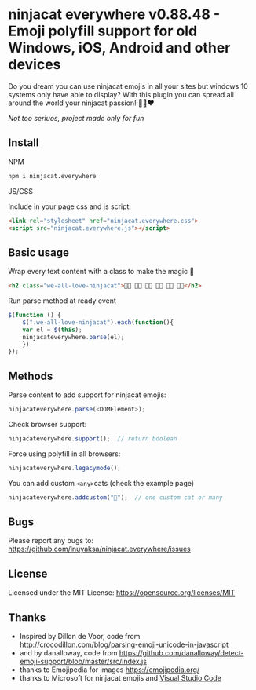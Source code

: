 # ninjacat everywhere v0.88.48 - Emoji polyfill support for old Windows, iOS, Android and other devices

Do you dream you can use ninjacat emojis in all your sites but windows 10 systems only have able to display?
With this plugin you can spread all around the world your ninjacat passion! 🦄🐱❤️

_Not too seriuos, project made only for fun_

## Install

NPM
```sh
npm i ninjacat.everywhere
```

JS/CSS

Include in your page css and js script:

```html
<link rel="stylesheet" href="ninjacat.everywhere.css">
<script src="ninjacat.everywhere.js"></script>
```



## Basic usage

Wrap every text content with a class to make the magic 🌈

```html
<h2 class="we-all-love-ninjacat">🐱‍👤 🐱‍💻 🐱‍🏍️ 🐱‍🚀 🐱‍👓 🐱‍🐉</h2>
```

Run parse method at ready event
```js
$(function () {
    $(".we-all-love-ninjacat").each(function(){
    var el = $(this);
    ninjacateverywhere.parse(el);
    })
});
```

## Methods

Parse content to add support for ninjacat emojis:
```js
ninjacateverywhere.parse(<DOMElement>);
```

Check browser support:
```js
ninjacateverywhere.support();  // return boolean
```

Force using polyfill in all browsers:
```js
ninjacateverywhere.legacymode();
```

You can add custom `<any>`cats (check the example page)
```js
ninjacateverywhere.addcustom("🦄");  // one custom cat or many
```

## Bugs

Please report any bugs to: https://github.com/inuyaksa/ninjacat.everywhere/issues

## License

Licensed under the MIT License: https://opensource.org/licenses/MIT

## Thanks

  * Inspired by Dillon de Voor, code from http://crocodillon.com/blog/parsing-emoji-unicode-in-javascript
  * and by danalloway, code from https://github.com/danalloway/detect-emoji-support/blob/master/src/index.js
  * thanks to Emojipedia for images https://emojipedia.org/
  * thanks to Microsoft for ninjacat emojis and [Visual Studio Code](https://code.visualstudio.com/)